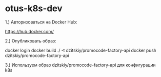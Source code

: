 # otus-k8s-dev

1.) Авторизоваться на Docker Hub: 

https://hub.docker.com/

2.) Опубликовать образ: 

docker login
docker build ./ -t dzitskiy/promocode-factory-api
docker push dzitskiy/promocode-factory-api

3.) Используем образ dzitskiy/promocode-factory-api для конфигурации k8s
